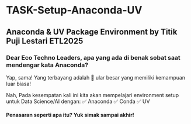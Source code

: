 # TASK-Setup-Anaconda-UV
Anaconda &amp; UV Package Environment by Titik Puji Lestari ETL2025
---
### Dear Eco Techno Leaders, apa yang ada di benak sobat saat mendengar kata Anaconda?
Yap, sama! Yang terbayang adalah 🐍 ular besar yang memiliki kemampuan luar biasa!

Nah, Pada kesempatan kali ini kita akan mempelajari environment setup untuk Data Science/AI dengan:
✅ Anaconda
✅ Conda
✅ UV
#### Penasaran seperti apa itu? Yuk simak sampai akhir!
